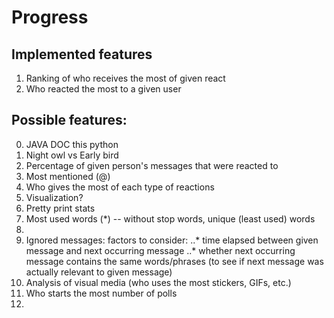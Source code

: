 # Progress

## Implemented features
1. Ranking of who receives the most of given react
2. Who reacted the most to a given user





## Possible features:
0. JAVA DOC this python
1. Night owl vs Early bird
2. Percentage of given person's messages that were reacted to
3. Most mentioned (@)
4. Who gives the most of each type of reactions
5. Visualization?
6. Pretty print stats
7. Most used words (*) -- without stop words, unique (least used) words
8. 
9. Ignored messages:
	factors to consider:
        ..* time elapsed between given message and next occurring message
        ..* whether next occurring message contains the same words/phrases (to see if next message was actually relevant to given message)
10. Analysis of visual media (who uses the most stickers, GIFs, etc.)
11. Who starts the most number of polls
12. 